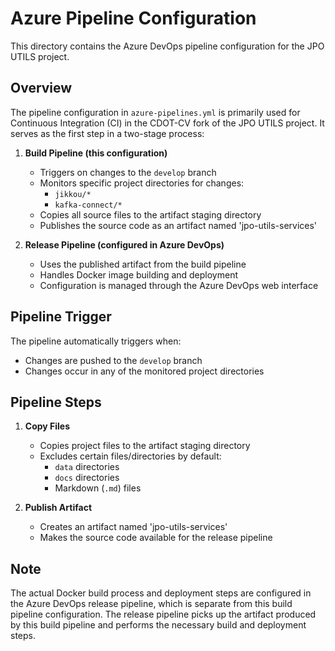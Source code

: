 # Azure Pipeline Configuration

This directory contains the Azure DevOps pipeline configuration for the JPO UTILS project.

## Overview

The pipeline configuration in `azure-pipelines.yml` is primarily used for Continuous Integration (CI) in the CDOT-CV fork of the JPO UTILS project. It serves as the first step in a two-stage process:

1. **Build Pipeline (this configuration)**
   - Triggers on changes to the `develop` branch
   - Monitors specific project directories for changes:
     - `jikkou/*`
     - `kafka-connect/*`
   - Copies all source files to the artifact staging directory
   - Publishes the source code as an artifact named 'jpo-utils-services'

2. **Release Pipeline (configured in Azure DevOps)**
   - Uses the published artifact from the build pipeline
   - Handles Docker image building and deployment
   - Configuration is managed through the Azure DevOps web interface

## Pipeline Trigger

The pipeline automatically triggers when:

- Changes are pushed to the `develop` branch
- Changes occur in any of the monitored project directories

## Pipeline Steps

1. **Copy Files**
   - Copies project files to the artifact staging directory
   - Excludes certain files/directories by default:
     - `data` directories
     - `docs` directories
     - Markdown (`.md`) files

2. **Publish Artifact**
   - Creates an artifact named 'jpo-utils-services'
   - Makes the source code available for the release pipeline

## Note

The actual Docker build process and deployment steps are configured in the Azure DevOps release pipeline, which is separate from this build pipeline configuration. The release pipeline picks up the artifact produced by this build pipeline and performs the necessary build and deployment steps.
